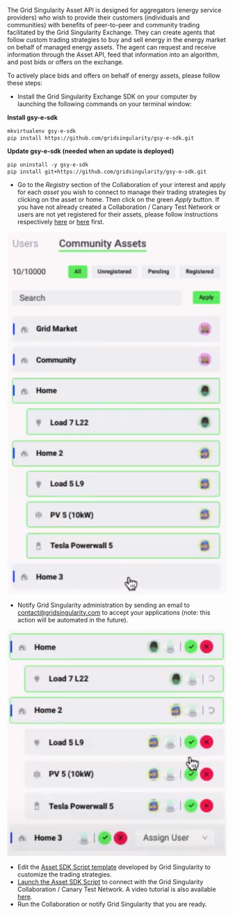 The Grid Singularity Asset API is designed for aggregators (energy service providers) who wish to provide their customers (individuals and communities) with benefits of peer-to-peer and community trading facilitated by the Grid Singularity Exchange. They can create agents that follow custom trading strategies to buy and sell energy in the energy market on behalf of managed energy assets. The agent can request and receive information through the Asset API, feed that information into an algorithm, and post bids or offers on the exchange.

To actively place bids and offers on behalf of energy assets, please follow these steps:

- Install the Grid Singularity Exchange SDK on your computer by launching the following commands on your terminal window:

**Install gsy-e-sdk**

```
mkvirtualenv gsy-e-sdk
pip install https://github.com/gridsingularity/gsy-e-sdk.git
```
**Update gsy-e-sdk (needed when an update is deployed)**
```
pip uninstall -y gsy-e-sdk
pip install git+https://github.com/gridsingularity/gsy-e-sdk.git
```


- Go to the *Registry* section of the Collaboration of your interest and apply for each *asset* you wish to connect to manage their trading strategies by clicking on the asset or home. Then click on the green *Apply* button. If you have not already created a Collaboration / Canary Test Network or users are not yet registered for their assets, please follow instructions respectively [here](collaboration.md) or [here](connect-ctn.md) first.

![alt_text](img/configure-trading-strategies-1.png)

- Notify Grid Singularity administration by sending an email to [contact@gridsingularity.com](mailto:contact@gridsingularity.com) to accept your applications (note: this action will be automated in the future).

![alt_text](img/configure-trading-strategies-2.png)

- Edit the [Asset SDK Script template](asset-api-template-script.md) developed by Grid Singularity to customize the trading strategies.
- [Launch the Asset SDK Script](registration-grid-operator-api-user-interface.md) to connect with the Grid Singularity Collaboration / Canary Test Network. A video tutorial is also available [here](https://www.youtube.com/watch?v=oCcQ6pYFd5w&feature=youtu.be).
- Run the Collaboration or notify Grid Singularity that you are ready.
